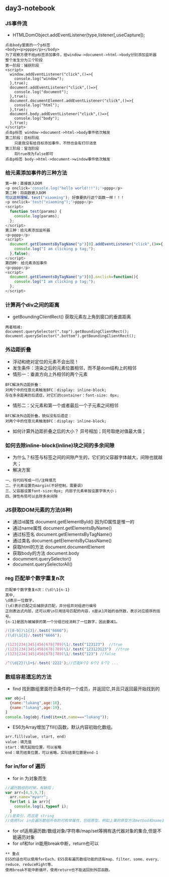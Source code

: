 ## day3-notebook
### JS事件流
* HTMLDomObject.addEventListener(type,listener[,useCapture]);
```
点击body里面的一个p标签
<body><p>pppp</p></body>
为了观察方便不给p标签添加事件，给window->document->html->body分别添加监听器
整个发生分为三个阶段
第一阶段：捕获阶段
<script>
  window.addEventListener("click",()=>{
    console.log("window");
  },true);
  document.addEventListener("click",()=>{
    console.log("document");
  },true);
  document.documentElement.addEventListener("click",()=>{
    console.log("html");
  },true);
  document.body.addEventListener("click",()=>{
    console.log("body");
  },true);
</script>
点击p标签 window->document->html->body事件依次触发
第二阶段：目标阶段
    只是我没有给目标添加事件，不然也会有打印消息
第三阶段：冒泡阶段
    将true改为false即可
点击p标签 body->html->document->window事件依次触发
```
### 给元素添加事件的三种方法
```js
第一种：直接嵌入DOM
<p onclick='console.log("hello world!!!");'>pppp</p>
第二种：将函数嵌入DOM
可以这样理解，test("xiaoming"); 好像要执行这个函数一样！！！
<p onclick='test("xiaoming");'>pppp</p>
<script>
  function test(params) {
    console.log(params);
  };
</script>
第三种：给元素添加监听器
<p>pppp</p>
<script>
  document.getElementsByTagName("p")[0].addEventListener("click",()=>{
    console.log("I am clicking p tag;");
  },false);
</script>
第四种: 给元素添加事件
<p>pppp</p>
<script>
  document.getElementsByTagName("p")[0].onclick=function(){
    console.log("I am clicking p tag;");
  };
</script>
```
### 计算两个div之间的距离
* getBoundingClientRect() 获取元素左上角到窗口的垂直距离
```
两者相减:
document.querySelector(".top").getBoundingClientRect();
document.querySelector(".bottom").getBoundingClientRect();
```
### 外边距折叠
* 浮动和绝对定位的元素不会出现！
* 发生条件：渲染之后的元素位置相邻，而不是dom结构上的相邻
* 情形一：垂直方向上外相邻的两个元素
```
BFC解决外边距折叠：
对两个中的任意元素触发BFC：display: inline-block;
存在多余距离的后遗症，对它们的container：font-size: 0px;
```
* 情形二：父元素和第一个或者最后一个子元素之间相邻
```
BFC解决外边距折叠，貌似没有后遗症：
对两个中的任意元素触发BFC：display: inline-block;
```
* 如何计算外边距折叠之后的大小？ 异号相加；同号取绝对值最大值；
### 如何去除inline-block(inline)块之间的多余间隙
* 为什么？标签与标签之间的间隙产生的，它们的父容器字体越大，间隙也就越大；
* 解决方案
```
一、将代码写成一行/注释填充
二、子元素设置负margin(不好控制，需要调)
三、父容器设置font-size:0px; 内部子元素单独设置字体大小；
四、弹性布局可以去除多余间隙
```
### JS获取DOM元素的方法(8种)
* 通过id属性 document.getElementById() 因为ID属性是惟一的
* 通过name属性 document.getElementsByName()
* 通过标签名 document.getElementsByTagName()
* 通过类名 document.getElementsByClassName()
* 获取html的方法 document.documentElement
* 获取body的方法 document.body
* documment.querySelector()
* document.querySelectorAll()

### reg 匹配单个数字重复n次
```
匹配单个数字重复n次：(\d)\1{n-1}
其中,
\d表示一位数字，
(\d)表示匹配之后捕获该匹配，并分组并对组进行编号
正则表达式内部，还可以用\n引用括号匹配的内容，n是从1开始的自然数，表示对应顺序的括号。
{n-1}是因为被捕获的第一个分组已经消耗了一位数字，因此要减1。
```
```js
/([0-9])\1{3}/.test("6666");
/(\d)\1{3}/.test("6666");

/(123|234|345|456|678|789)\1/.test("123123")  //true
/(123|234|345|456|678|789)\1/.test("123123123")  //true
/(123|234|345|456|678|789)\1/.test("123") //false

/^(\d{2})\1+$/.test('2222');//匹配4个2 6个2 8个2 ...
```
### 数组容易遗忘的方法
* find 找到数组里面符合条件的一个成员，并返回它,并且只返回最开始找到的
```js
var obj=[
  {name:"lukang",age:18},
  {name:"lukang",age:19},
]
console.log(obj.find(it=>it.name==="lukang"));
```
* ES6为Array增加了fill()函数，默认内容初始化数组。
```
arr.fill(value, start, end)
value：填充值
start：填充起始位置，可以省略
end：填充结束位置，可以省略，实际结束位置是end-1
```
### for in/for of 遍历
* for in 为对象而生
```js
//遍历数组的时候，有缺陷；
var arr=[4,5,9,7];
  arr.name="myarr";
  for(let i in arr){
    console.log(i,typeof i);
  }
//i是索引，而且是 string
//使用for in会遍历数组所有的可枚举属性，包括原型。例如上栗的原型方法method和name属性
```
* for of适用遍历数/数组对象/字符串/map/set等拥有迭代器对象的集合,但是不能遍历对象
* for of和for in能用break中断，return也可以
```
** 重点
ES5的话也可以使用forEach，ES5具有遍历数组功能的还有map、filter、some、every、reduce、reduceRight等，
使用break不能中断循环，使用return也不能返回到外层函数。
```